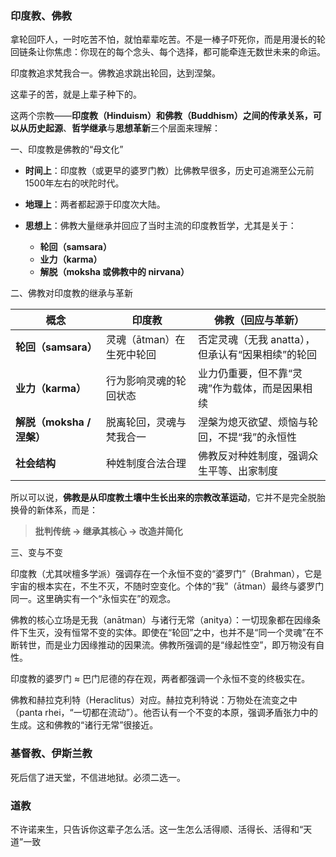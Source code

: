 ### 印度教、佛教

拿轮回吓人，一时吃苦不怕，就怕辈辈吃苦。不是一棒子吓死你，而是用漫长的轮回链条让你焦虑：你现在的每个念头、每个选择，都可能牵连无数世未来的命运。

印度教追求梵我合一。佛教追求跳出轮回，达到涅槃。

这辈子的苦，就是上辈子种下的。

这两个宗教——**印度教（Hinduism）**和**佛教（Buddhism）**之间的传承关系，可以从**历史起源**、**哲学继承**与**思想革新**三个层面来理解：

一、印度教是佛教的“母文化”

* **时间上**：印度教（或更早的婆罗门教）比佛教早很多，历史可追溯至公元前1500年左右的吠陀时代。
* **地理上**：两者都起源于印度次大陆。
* **思想上**：佛教大量继承并回应了当时主流的印度教哲学，尤其是关于：

  * **轮回（samsara）**
  * **业力（karma）**
  * **解脱（moksha 或佛教中的 nirvana）**

二、佛教对印度教的继承与革新

| 概念                  | 印度教             | 佛教（回应与革新）                     |
| ------------------- | --------------- | ----------------------------- |
| **轮回（samsara）**     | 灵魂（ātman）在生死中轮回 | 否定灵魂（无我 anatta），但承认有“因果相续”的轮回 |
| **业力（karma）**       | 行为影响灵魂的轮回状态     | 业力仍重要，但不靠“灵魂”作为载体，而是因果相续      |
| **解脱（moksha / 涅槃）** | 脱离轮回，灵魂与梵我合一    | 涅槃为熄灭欲望、烦恼与轮回，不提“我”的永恒性       |
| **社会结构**            | 种姓制度合法合理        | 佛教反对种姓制度，强调众生平等、出家制度          |

所以可以说，**佛教是从印度教土壤中生长出来的宗教改革运动**，它并不是完全脱胎换骨的新体系，而是：

> **批判传统 → 继承其核心 → 改造并简化**

三、变与不变

印度教（尤其吠檀多学派）强调存在一个永恒不变的“婆罗门”（Brahman），它是宇宙的根本实在，不生不灭，不随时空变化。个体的“我”（ātman）最终与婆罗门同一。这里确实有一个“永恒实在”的观念。

佛教的核心立场是无我（anātman）与诸行无常（anitya）：一切现象都在因缘条件下生灭，没有恒常不变的实体。即使在“轮回”之中，也并不是“同一个灵魂”在不断转世，而是业力因缘推动的因果流。佛教所强调的是“缘起性空”，即万物没有自性。

印度教的婆罗门 ≈ 巴门尼德的存在观，两者都强调一个永恒不变的终极实在。

佛教和赫拉克利特（Heraclitus）对应。赫拉克利特说：万物处在流变之中（panta rhei，“一切都在流动”）。他否认有一个不变的本原，强调矛盾张力中的生成。这和佛教的“诸行无常”很接近。

### 基督教、伊斯兰教

死后信了进天堂，不信进地狱。必须二选一。

### 道教

不许诺来生，只告诉你这辈子怎么活。这一生怎么活得顺、活得长、活得和“天道”一致
